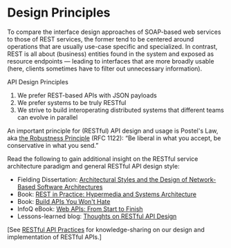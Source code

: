 # Design Principles

To compare the interface design approaches of SOAP-based web services to those of REST services,
the former tend to be centered around operations that are usually use-case specific and specialized.
In contrast, REST is all about (business) entities found in the system and exposed as resource
endpoints — leading to interfaces that are more broadly usable (here, clients sometimes have to
filter out unnecessary information). 

API Design Principles                                                                                                                                                                                                                                                                                                                                                                                                                                                                                                                                                                                                                                                                                                                                                   

1. We prefer REST-based APIs with JSON payloads
2. We prefer systems to be truly RESTful
3. We strive to build interoperating distributed systems that different teams can evolve in parallel 

An important principle for (RESTful) API design and usage is Postel's Law, aka [the
Robustness Principle](http://en.wikipedia.org/wiki/Robustness_principle) (RFC 1122): “Be liberal in what you accept, be conservative in what you send.”

Read the following to gain additional insight on the RESTful service architecture paradigm and
general RESTful API design style: 

- Fielding Dissertation: [Architectural Styles and the Design of Network-Based Software Architectures](http://www.ics.uci.edu/~fielding/pubs/dissertation/top.htm)
- Book: [REST in Practice: Hypermedia and Systems Architecture](http://www.amazon.de/REST-Practice-Hypermedia-Systems-Architecture/dp/0596805829)
- Book: [Build APIs You Won't Hate](https://leanpub.com/build-apis-you-wont-hate)
- InfoQ eBook: [Web APIs: From Start to Finish](http://www.infoq.com/minibooks/emag-web-api)
- Lessons-learned blog: [Thoughts on RESTful API Design](http://restful-api-design.readthedocs.org/en/latest/)

[See [RESTful API Practices](https://docs.google.com/document/d/1Dqgkfxm2Jt9mVSraOYWSfKq3cKaZwf_VOgYDRuUf7kI/edit) for knowledge-sharing on our design and implementation of RESTful APIs.]